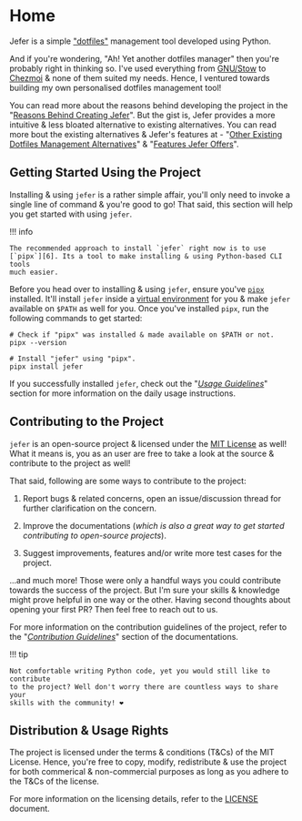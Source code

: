 # Home

Jefer is a simple ["dotfiles"](1) management tool developed using Python.

And if you're wondering, "Ah! Yet another dotfiles manager" then you're
probably right in thinking so. I've used everything from [GNU/Stow][2] to
[Chezmoi][3] & none of them suited my needs. Hence, I ventured towards building
my own personalised dotfiles management tool!

You can read more about the reasons behind developing the project in the
"[Reasons Behind Creating Jefer][4]". But the gist is, Jefer provides a more
intuitive & less bloated alternative to existing alternatives. You can read
more bout the existing alternatives & Jefer's features at - "[Other Existing
Dotfiles Management Alternatives][5]" & "[Features Jefer Offers][6]".

## Getting Started Using the Project

Installing & using `jefer` is a rather simple affair, you'll only need to
invoke a single line of command & you're good to go! That said, this section
will help you get started with using `jefer`.

!!! info

    The recommended approach to install `jefer` right now is to use
    [`pipx`][6]. Its a tool to make installing & using Python-based CLI tools
    much easier.

Before you head over to installing & using `jefer`, ensure you've [`pipx`][7]
installed. It'll install `jefer` inside a [virtual environment][8] for you &
make `jefer` available on `$PATH` as well for you. Once you've installed
`pipx`, run the following commands to get started:

```shell
# Check if "pipx" was installed & made available on $PATH or not.
pipx --version

# Install "jefer" using "pipx".
pipx install jefer
```

If you successfully installed `jefer`, check out the "[_Usage Guidelines_][9]"
section for more information on the daily usage instructions.

## Contributing to the Project

`jefer` is an open-source project & licensed under the [MIT License][10] as
well! What it means is, you as an user are free to take a look at the source &
contribute to the project as well!

That said, following are some ways to contribute to the project:

1. Report bugs & related concerns, open an issue/discussion thread for further
   clarification on the concern.

2. Improve the documentations (_which is also a great way to get started
   contributing to open-source projects_).

3. Suggest improvements, features and/or write more test cases for the project.

...and much more! Those were only a handful ways you could contribute towards
the success of the project. But I'm sure your skills & knowledge might prove
helpful in one way or the other. Having second thoughts about opening your
first PR? Then feel free to reach out to us.

For more information on the contribution guidelines of the project, refer to
the "[_Contribution Guidelines_][11]" section of the documentations.

!!! tip
    
    Not comfortable writing Python code, yet you would still like to contribute
    to the project? Well don't worry there are countless ways to share your
    skills with the community! ❤️

## Distribution & Usage Rights

The project is licensed under the terms & conditions (T&Cs) of the MIT License.
Hence, you're free to copy, modify, redistribute & use the project for both
commerical & non-commercial purposes as long as you adhere to the T&Cs of the
license.

For more information on the licensing details, refer to the [LICENSE][10]
document.

<!-- Reference Links -->
[1]: https://dotfiles.github.io
[2]: https://www.gnu.org/software/stow
[3]: https://chezmoi.io
[4]: ./about-the-project/why-was-jefer-created
[5]: ./about-the-project/alternatives-to-jefer
[6]: ./about-the-project/features-jefer-offers
[7]: https://pypa.github.io/pipx
[8]: https://docs.python.org/3/tutorial/venv.html
[9]: ./usage-guidelines
[10]: ../license
[11]: ./contributing-to-the-project
